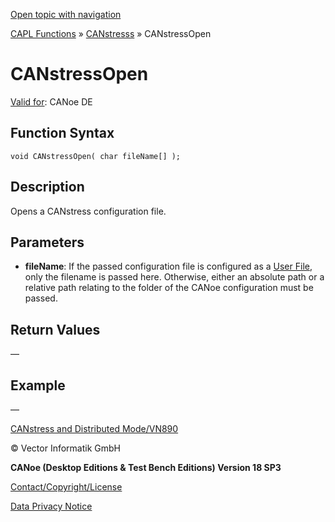 [Open topic with navigation](../../../../../CANoeDEFamily.htm#Topics/CAPLFunctions/CANstress/Functions/CAPLfunctionCANstressOpen.md)

[CAPL Functions](../../CAPLfunctions.md) » [CANstresss](../CAPLfunctionsCANstressOverview.md) » CANstressOpen

# CANstressOpen

[Valid for](../../../Shared/FeatureAvailability.md): CANoe DE

## Function Syntax

```
void CANstressOpen( char fileName[] );
```

## Description

Opens a CANstress configuration file.

## Parameters

- **fileName**: If the passed configuration file is configured as a [User File](../../../CANoeCANalyzer/Ribbon/File/Options/Extensions/ExtensionsUserFiles.md), only the filename is passed here. Otherwise, either an absolute path or a relative path relating to the folder of the CANoe configuration must be passed.

## Return Values

—

## Example

—

[CANstress and Distributed Mode/VN890](../CAPLfunctionsCANstressCANoeRTVN890.md)

© Vector Informatik GmbH

**CANoe (Desktop Editions & Test Bench Editions) Version 18 SP3**

[Contact/Copyright/License](../../../Shared/ContactCopyrightLicense.md)

[Data Privacy Notice](https://www.vector.com/int/en/company/get-info/privacy-policy/)